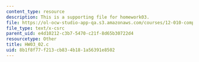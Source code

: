 ```yaml
---
content_type: resource
description: This is a supporting file for homework03.
file: https://ol-ocw-studio-app-qa.s3.amazonaws.com/courses/12-010-computational-methods-of-scientific-programming-fall-2011/8b1f8f77f213cb834b181a56391e8502_HW03_02.c
file_type: text/x-csrc
parent_uid: e4d10212-c3b7-5470-c21f-8d65b30722d4
resourcetype: Other
title: HW03_02.c
uid: 8b1f8f77-f213-cb83-4b18-1a56391e8502
---
```

